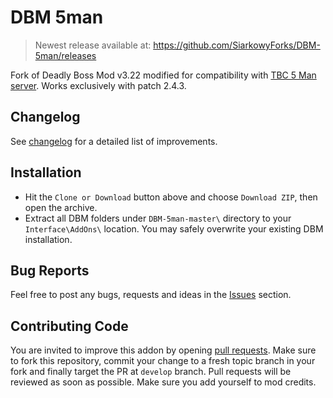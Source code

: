# DBM 5man

> Newest release available at: https://github.com/SiarkowyForks/DBM-5man/releases

Fork of Deadly Boss Mod v3.22 modified for compatibility with
[TBC 5 Man server](https://tbc5man.com/). Works exclusively with patch 2.4.3.

## Changelog

See [changelog](CHANGELOG.md) for a detailed list of improvements.

## Installation

- Hit the `Clone or Download` button above and choose `Download ZIP`,
  then open the archive.
- Extract all DBM folders under `DBM-5man-master\` directory to your
  `Interface\AddOns\` location. You may safely overwrite your existing
  DBM installation.

## Bug Reports

Feel free to post any bugs, requests and ideas in the
[Issues](https://github.com/Siarkowy/DBM-5man/issues) section.

## Contributing Code

You are invited to improve this addon by opening
[pull requests](https://github.com/Siarkowy/DBM-5man/pulls). Make sure to
fork this repository, commit your change to a fresh topic branch in your
fork and finally target the PR at `develop` branch. Pull requests will be
reviewed as soon as possible. Make sure you add yourself to mod credits.
